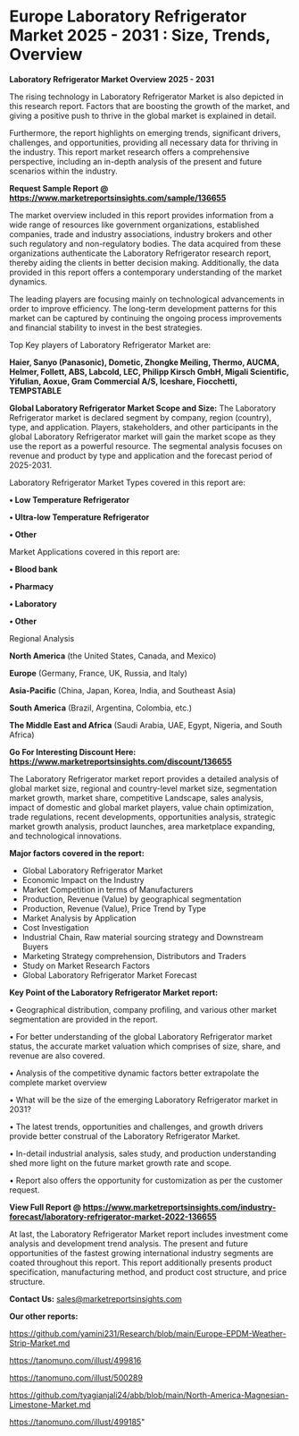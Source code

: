  # Europe Laboratory Refrigerator Market 2025 - 2031 : Size, Trends, Overview

<Strong> Laboratory Refrigerator Market Overview 2025 - 2031</strong>

The rising technology in Laboratory Refrigerator Market is also depicted in this research report. Factors that are boosting the growth of the market, and giving a positive push to thrive in the global market is explained in detail.

Furthermore, the report highlights on emerging trends, significant drivers, challenges, and opportunities, providing all necessary data for thriving in the industry. This report market research offers a comprehensive perspective, including an in-depth analysis of the present and future scenarios within the industry.

<strong>Request Sample Report @ <a href=https://www.marketreportsinsights.com/sample/136655>https://www.marketreportsinsights.com/sample/136655</a></strong>

The market overview included in this report provides information from a wide range of resources like government organizations, established companies, trade and industry associations, industry brokers and other such regulatory and non-regulatory bodies. The data acquired from these organizations authenticate the Laboratory Refrigerator research report, thereby aiding the clients in better decision making. Additionally, the data provided in this report offers a contemporary understanding of the market dynamics.

The leading players are focusing mainly on technological advancements in order to improve efficiency. The long-term development patterns for this market can be captured by continuing the ongoing process improvements and financial stability to invest in the best strategies.

Top Key players of Laboratory Refrigerator Market are:

<strong>Haier, Sanyo (Panasonic), Dometic, Zhongke Meiling, Thermo, AUCMA, Helmer, Follett, ABS, Labcold, LEC, Philipp Kirsch GmbH, Migali Scientific, Yifulian, Aoxue, Gram Commercial A/S, Iceshare, Fiocchetti, TEMPSTABLE</strong>

<strong><b>Global Laboratory Refrigerator Market Scope and Size:</b></strong>
The Laboratory Refrigerator market is declared segment by company, region (country), type, and application. Players, stakeholders, and other participants in the global Laboratory Refrigerator market will gain the market scope as they use the report as a powerful resource. The segmental analysis focuses on revenue and product by type and application and the forecast period of 2025-2031.

Laboratory Refrigerator Market Types covered in this report are:

<strong>• Low Temperature Refrigerator

• Ultra-low Temperature Refrigerator

• Other</strong>

Market Applications covered in this report are:

<strong>• Blood bank

• Pharmacy

• Laboratory

• Other</strong> 

Regional Analysis

<strong>North America</strong> (the United States, Canada, and Mexico)

<strong>Europe</strong> (Germany, France, UK, Russia, and Italy)

<strong>Asia-Pacific</strong> (China, Japan, Korea, India, and Southeast Asia)

<strong>South America</strong> (Brazil, Argentina, Colombia, etc.)

<strong>The Middle East and Africa</strong> (Saudi Arabia, UAE, Egypt, Nigeria, and South Africa)

<strong>Go For Interesting Discount Here: <a href=https://www.marketreportsinsights.com/discount/136655>https://www.marketreportsinsights.com/discount/136655</a></strong>

The Laboratory Refrigerator market report provides a detailed analysis of global market size, regional and country-level market size, segmentation market growth, market share, competitive Landscape, sales analysis, impact of domestic and global market players, value chain optimization, trade regulations, recent developments, opportunities analysis, strategic market growth analysis, product launches, area marketplace expanding, and technological innovations.

<strong><b>Major factors covered in the report:</b></strong>
<ul>
  <li>Global Laboratory Refrigerator Market </li>
  <li>Economic Impact on the Industry</li>
  <li>Market Competition in terms of Manufacturers</li>
  <li>Production, Revenue (Value) by geographical segmentation</li>
  <li>Production, Revenue (Value), Price Trend by Type</li>
  <li>Market Analysis by Application</li>
  <li>Cost Investigation</li>
  <li>Industrial Chain, Raw material sourcing strategy and Downstream Buyers</li>
  <li>Marketing Strategy comprehension, Distributors and Traders</li>
  <li>Study on Market Research Factors</li>
  <li>Global Laboratory Refrigerator Market Forecast</li>
</ul>

<strong><b>Key Point of the Laboratory Refrigerator Market report:</b></strong>

• Geographical distribution, company profiling, and various other market segmentation are provided in the report.

• For better understanding of the global Laboratory Refrigerator market status, the accurate market valuation which comprises of size, share, and revenue are also covered.

• Analysis of the competitive dynamic factors better extrapolate the complete market overview

• What will be the size of the emerging Laboratory Refrigerator market in 2031?

• The latest trends, opportunities and challenges, and growth drivers provide better construal of the Laboratory Refrigerator Market.

• In-detail industrial analysis, sales study, and production understanding shed more light on the future market growth rate and scope.

• Report also offers the opportunity for customization as per the customer request.

<strong><b>View Full Report @ <a href=https://www.marketreportsinsights.com/industry-forecast/laboratory-refrigerator-market-2022-136655>https://www.marketreportsinsights.com/industry-forecast/laboratory-refrigerator-market-2022-136655</a></b></strong>


At last, the Laboratory Refrigerator Market report includes investment come analysis and development trend analysis. The present and future opportunities of the fastest growing international industry segments are coated throughout this report. This report additionally presents product specification, manufacturing method, and product cost structure, and price structure.

<strong>Contact Us:</strong>
sales@marketreportsinsights.com

<strong>Our other reports:</strong>

<a href=https://github.com/yamini231/Research/blob/main/Europe-EPDM-Weather-Strip-Market.md>https://github.com/yamini231/Research/blob/main/Europe-EPDM-Weather-Strip-Market.md</a>

<a href=https://tanomuno.com/illust/499816>https://tanomuno.com/illust/499816</a>

<a href=https://tanomuno.com/illust/500289>https://tanomuno.com/illust/500289</a>

<a href=https://github.com/tyagianjali24/abb/blob/main/North-America-Magnesian-Limestone-Market.md>https://github.com/tyagianjali24/abb/blob/main/North-America-Magnesian-Limestone-Market.md</a>

<a href=https://tanomuno.com/illust/499185>https://tanomuno.com/illust/499185</a>"
